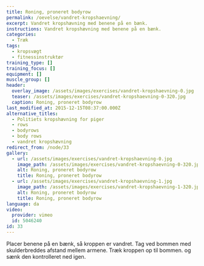 ```yaml
---
title: Roning, proneret bodyrow
permalink: /oevelse/vandret-kropshaevning/
excerpt: Vandret kropshævning med benene på en bænk.
instructions: Vandret kropshævning med benene på en bænk.
categories:
  - Træk
tags:
  - kropsvægt
  - fitnessinstruktør
training_type: []
training_focus: []
equipment: []
muscle_group: []
header:
  overlay_image: /assets/images/exercises/vandret-kropshaevning-0.jpg
  teaser: /assets/images/exercises/vandret-kropshaevning-0-320.jpg
  caption: Roning, proneret bodyrow
last_modified_at: 2015-12-15T08:37:00.000Z
alternative_titles:
  - Politiets kropshævning for piger
  - rows
  - bodyrows
  - body rows
  - vandret kropshævning
redirect_from: /node/33
gallery:
  - url: /assets/images/exercises/vandret-kropshaevning-0.jpg
    image_path: /assets/images/exercises/vandret-kropshaevning-0-320.jpg
    alt: Roning, proneret bodyrow
    title: Roning, proneret bodyrow
  - url: /assets/images/exercises/vandret-kropshaevning-1.jpg
    image_path: /assets/images/exercises/vandret-kropshaevning-1-320.jpg
    alt: Roning, proneret bodyrow
    title: Roning, proneret bodyrow
language: da
video:
  provider: vimeo
  id: 5046240
id: 33
---
```

Placer benene på en bænk, så kroppen er vandret. Tag ved bommen med skulderbreddes afstand mellem armene. Træk kroppen op til bommen. og sænk den kontrolleret ned igen.
